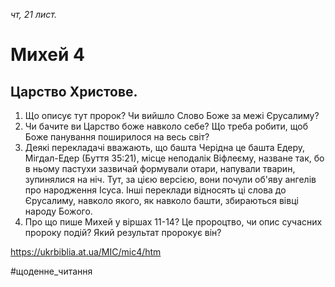 
_чт, 21 лист._

# Михей 4

## Царство Христове.
1. Що описує тут пророк? Чи вийшло Слово Боже за межі Єрусалиму?
2. Чи бачите ви Царство боже навколо себе? Що треба робити, щоб Боже панування поширилося на весь світ?
3. Деякі перекладачі вважають, що башта Черідна це башта Едеру, Мігдал-Едер (Буття 35:21), місце неподалік Віфлеєму, назване так, бо в ньому пастухи зазвичай формували отари, напували тварин, зупинялися на ніч. Тут, за цією версією, вони почули об'яву ангелів про народження Ісуса. Інші переклади відносять ці слова до Єрусалиму, навколо якого, як навколо башти, збираються вівці народу Божого.
4. Про що пише Михей у віршах 11-14? Це пророцтво, чи опис сучасних пророку подій? Який результат пророкує він?

https://ukrbiblia.at.ua/MIC/mic4/htm 

#щоденне_читання

